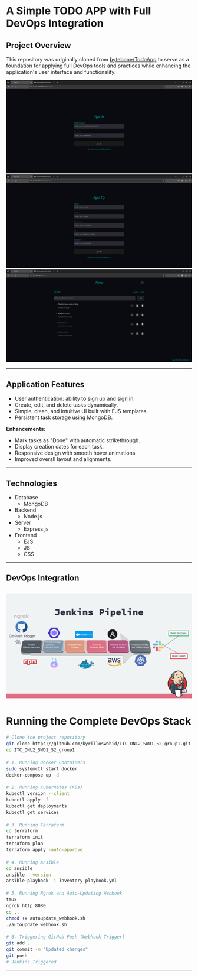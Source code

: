 # A Simple TODO APP with Full DevOps Integration
## Project Overview

This repository was originally cloned from [bytebane/TodoApp](https://github.com/bytebane/TodoApp.git) to serve as a foundation for applying full DevOps tools and practices while enhancing the application's user interface and functionality.

![image](/assets/1.png)
![image](/assets/0.png)
![image](/assets/2.png)

---

## Application Features

- User authentication: ability to sign up and sign in.
- Create, edit, and delete tasks dynamically.
- Simple, clean, and intuitive UI built with EJS templates.
- Persistent task storage using MongoDB.
  
**Enhancements:**
- Mark tasks as "Done" with automatic strikethrough.
- Display creation dates for each task.
- Responsive design with smooth hover animations.
- Improved overall layout and alignments.

---

## Technologies

- Database
  - MongoDB
- Backend
  - Node.js
- Server
  - Express.js
- Frontend
  - EJS
  - JS
  - CSS

---

## DevOps Integration
![image](/assets/Pipeline.png)
---
# Running the Complete DevOps Stack

```bash
# Clone the project repository
git clone https://github.com/kyrilloswahid/ITC_ONL2_SWD1_S2_group1.git
cd ITC_ONL2_SWD1_S2_group1

# 1. Running Docker Containers
sudo systemctl start docker
docker-compose up -d

# 2. Running Kubernetes (K8s)
kubectl version --client
kubectl apply -f .
kubectl get deployments
kubectl get services

# 3. Running Terraform
cd terraform
terraform init
terraform plan
terraform apply -auto-approve

# 4. Running Ansible
cd ansible
ansible --version
ansible-playbook -i inventory playbook.yml

# 5. Running Ngrok and Auto-Updating Webhook
tmux
ngrok http 8080
cd ..
chmod +x autoupdate_webhook.sh
./autoupdate_webhook.sh

# 6. Triggering GitHub Push (Webhook Trigger)
git add .
git commit -m "Updated changes"
git push
# Jenkins Triggered
```
---
